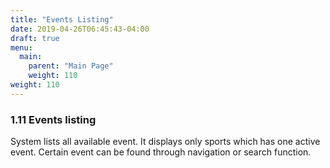 ```yaml
---
title: "Events Listing"
date: 2019-04-26T06:45:43-04:00
draft: true
menu:
  main:
    parent: "Main Page"
    weight: 110
weight: 110
---
```


### 1.11 Events listing

System lists all available event. It displays only sports which has one active event. Certain event can be found through navigation or search function.
